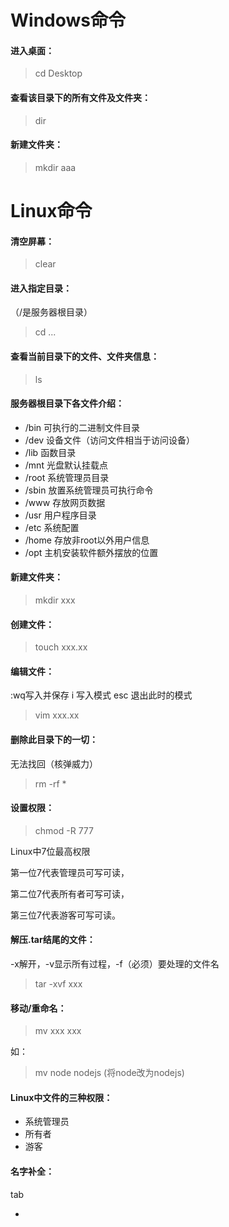 # Windows命令

#### 进入桌面：

>  cd Desktop

#### 查看该目录下的所有文件及文件夹：

> dir

#### 新建文件夹：

> mkdir aaa





# Linux命令

#### 清空屏幕：

> clear

#### 进入指定目录：

（/是服务器根目录）

> cd  ...

#### 查看当前目录下的文件、文件夹信息：

> ls

#### 服务器根目录下各文件介绍：

- /bin 可执行的二进制文件目录
- /dev 设备文件（访问文件相当于访问设备）
- /lib  函数目录
- /mnt  光盘默认挂载点
- /root  系统管理员目录
- /sbin  放置系统管理员可执行命令
- /www 存放网页数据
- /usr 用户程序目录
- /etc 系统配置
- /home 存放非root以外用户信息
- /opt  主机安装软件额外摆放的位置

#### 新建文件夹：

> mkdir xxx

#### 创建文件：

> touch xxx.xx

#### 编辑文件：

:wq写入并保存   i 写入模式   esc 退出此时的模式

> vim xxx.xx

#### 删除此目录下的一切：

无法找回（核弹威力）

> rm -rf *

#### 设置权限：

> chmod -R 777

Linux中7位最高权限

第一位7代表管理员可写可读，

第二位7代表所有者可写可读，

第三位7代表游客可写可读。

#### 解压.tar结尾的文件：

-x解开，-v显示所有过程，-f（必须）要处理的文件名

> tar -xvf xxx 

#### 移动/重命名：

> mv xxx xxx

如：

> mv node  nodejs  (将node改为nodejs)

#### Linux中文件的三种权限：

- 系统管理员
- 所有者
- 游客

#### 名字补全：

tab













*